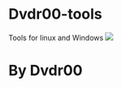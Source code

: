 # Dvdr00-tools
Tools for linux and Windows
<img src="https://habrastorage.org/r/w780q1/getpro/habr/upload_files/a8d/be3/863/a8dbe3863626ef67793d414f05f2eaf1.jpg">
<h1>
  By Dvdr00
</h1>
